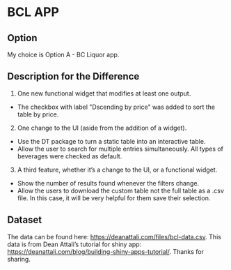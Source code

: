# BCL APP

## Option
My choice is Option A - BC Liquor app.

## Description for the Difference
1. One new functional widget that modifies at least one output.
- The checkbox with label "Dscending by price" was added to sort the table by price.
2. One change to the UI (aside from the addition of a widget).
- Use the DT package to turn a static table into an interactive table.
- Allow the user to search for multiple entries simultaneously. All types of beverages were checked as default.
3. A third feature, whether it’s a change to the UI, or a functional widget.
- Show the number of results found whenever the filters change. 
- Allow the users to download the custom table not the full table as a .csv file. In this case, it will be very helpful for them save their selection.

## Dataset
The data can be found here: https://deanattali.com/files/bcl-data.csv. This data is from Dean Attali’s tutorial for shiny app: https://deanattali.com/blog/building-shiny-apps-tutorial/. Thanks for sharing.
